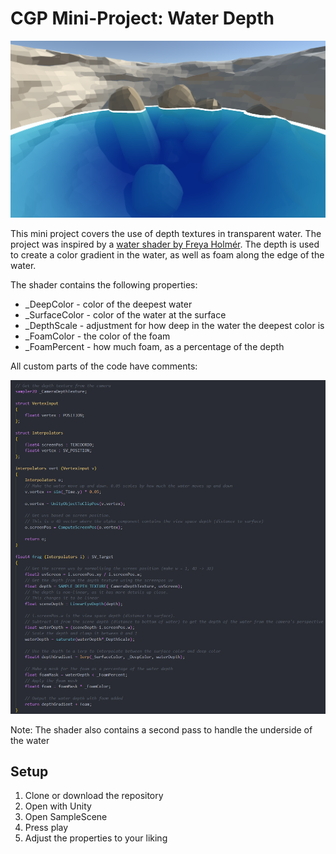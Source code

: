# CGP Mini-Project: Water Depth

![Water Depth](https://github.com/Vuferen/CGP-Mini-Project/blob/master/Water%20Depth.png "Water Depth")

This mini project covers the use of depth textures in transparent water. The project was inspired by a [water shader by Freya Holmér](https://twitter.com/freyaholmer/status/1184220893976977408).
The depth is used to create a color gradient in the water, as well as foam along the edge of the water.

The shader contains the following properties:
- _DeepColor - color of the deepest water
- _SurfaceColor - color of the water at the surface
- _DepthScale - adjustment for how deep in the water the deepest color is
- _FoamColor - the color of the foam
- _FoamPercent - how much foam, as a percentage of the depth

All custom parts of the code have comments:

![Water Depth Code](https://github.com/Vuferen/CGP-Mini-Project/blob/master/Water%20Depth%20Code.png "Water Depth Code")

Note: The shader also contains a second pass to handle the underside of the water

## Setup
1. Clone or download the repository
2. Open with Unity
3. Open SampleScene
4. Press play
5. Adjust the properties to your liking

